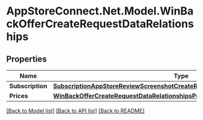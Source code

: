 # AppStoreConnect.Net.Model.WinBackOfferCreateRequestDataRelationships

## Properties

Name | Type | Description | Notes
------------ | ------------- | ------------- | -------------
**Subscription** | [**SubscriptionAppStoreReviewScreenshotCreateRequestDataRelationshipsSubscription**](SubscriptionAppStoreReviewScreenshotCreateRequestDataRelationshipsSubscription.md) |  | 
**Prices** | [**WinBackOfferCreateRequestDataRelationshipsPrices**](WinBackOfferCreateRequestDataRelationshipsPrices.md) |  | 

[[Back to Model list]](../README.md#documentation-for-models) [[Back to API list]](../README.md#documentation-for-api-endpoints) [[Back to README]](../README.md)


